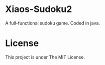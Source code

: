 Xiaos-Sudoku2
=============

A full-functional sudoku game. Coded in java.

License
======================
This project is under The MIT License.
